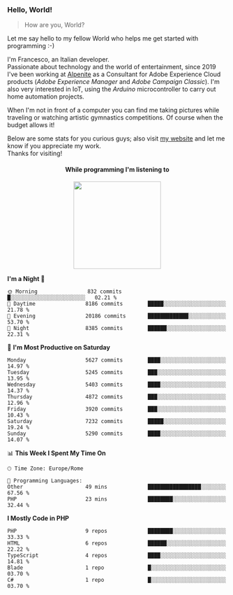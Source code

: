 ### Hello, World!

> How are you, World?

Let me say hello to my fellow World who helps me get started with programming :-)

I'm Francesco, an Italian developer.  
Passionate about technology and the world of entertainment, since 2019 I've been working at [Alpenite](https://www.alpenite.com) as a Consultant for Adobe Experience Cloud products (*Adobe Experience Manager* and *Adobe Campaign Classic*). I'm also very interested in IoT, using the *Arduino* microcontroller to carry out home automation projects.

When I'm not in front of a computer you can find me taking pictures while traveling or watching artistic gymnastics competitions. Of course when the budget allows it!

Below are some stats for you curious guys; also visit [my website](https://www.francescorega.eu) and let me know if you appreciate my work.  
Thanks for visiting!

<div align="center">
  <h4>While programming I'm listening to</h4>
  <a href="https://apps.francescorega.eu/now-playing/11147232609" target="_blank"><img src="https://apps.francescorega.eu/now-playing/11147232609" width="200"></a>
</div>

<!--START_SECTION:waka-->
**I'm a Night 🦉** 

```text
🌞 Morning                832 commits         █░░░░░░░░░░░░░░░░░░░░░░░░   02.21 % 
🌆 Daytime                8186 commits        █████░░░░░░░░░░░░░░░░░░░░   21.78 % 
🌃 Evening                20186 commits       █████████████░░░░░░░░░░░░   53.70 % 
🌙 Night                  8385 commits        ██████░░░░░░░░░░░░░░░░░░░   22.31 % 
```
📅 **I'm Most Productive on Saturday** 

```text
Monday                   5627 commits        ████░░░░░░░░░░░░░░░░░░░░░   14.97 % 
Tuesday                  5245 commits        ███░░░░░░░░░░░░░░░░░░░░░░   13.95 % 
Wednesday                5403 commits        ████░░░░░░░░░░░░░░░░░░░░░   14.37 % 
Thursday                 4872 commits        ███░░░░░░░░░░░░░░░░░░░░░░   12.96 % 
Friday                   3920 commits        ███░░░░░░░░░░░░░░░░░░░░░░   10.43 % 
Saturday                 7232 commits        █████░░░░░░░░░░░░░░░░░░░░   19.24 % 
Sunday                   5290 commits        ████░░░░░░░░░░░░░░░░░░░░░   14.07 % 
```


📊 **This Week I Spent My Time On** 

```text
🕑︎ Time Zone: Europe/Rome

💬 Programming Languages: 
Other                    49 mins             █████████████████░░░░░░░░   67.56 % 
PHP                      23 mins             ████████░░░░░░░░░░░░░░░░░   32.44 % 
```

**I Mostly Code in PHP** 

```text
PHP                      9 repos             ████████░░░░░░░░░░░░░░░░░   33.33 % 
HTML                     6 repos             ██████░░░░░░░░░░░░░░░░░░░   22.22 % 
TypeScript               4 repos             ████░░░░░░░░░░░░░░░░░░░░░   14.81 % 
Blade                    1 repo              █░░░░░░░░░░░░░░░░░░░░░░░░   03.70 % 
C#                       1 repo              █░░░░░░░░░░░░░░░░░░░░░░░░   03.70 % 
```




<!--END_SECTION:waka-->
